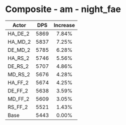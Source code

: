 # Composite - am - night_fae
| Actor | DPS | Increase |
|---|:---:|:---:|
|HA_DE_2|5869|7.84%|
|HA_MD_2|5837|7.25%|
|DE_MD_2|5785|6.28%|
|HA_RS_2|5746|5.56%|
|DE_RS_2|5707|4.86%|
|MD_RS_2|5676|4.28%|
|HA_FF_2|5674|4.25%|
|DE_FF_2|5638|3.59%|
|MD_FF_2|5609|3.05%|
|RS_FF_2|5521|1.43%|
|Base|5443|0.00%|
